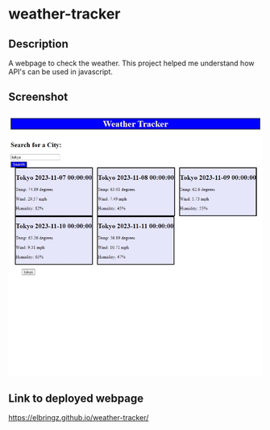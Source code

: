 # weather-tracker

## Description
A webpage to check the weather. This project helped me understand how API's can be used in javascript.

## Screenshot
![Screenshot of webpage](assets/image.png)

## Link to deployed webpage
https://elbringz.github.io/weather-tracker/
